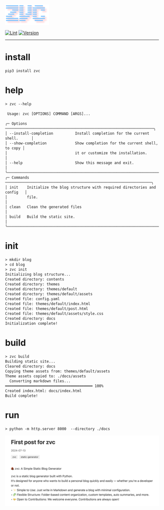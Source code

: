 
![logo](https://github.com/ash84-io/zvc/raw/main/logo.png)


[![Lint](https://github.com/ash84-io/zvc/actions/workflows/lint.yml/badge.svg)](https://github.com/ash84-io/zvc/actions/workflows/lint.yml)
[![Version](https://img.shields.io/badge/version-0.1.6-blue.svg)](https://github.com/ash84/zvc)

---

# install 

```shell 
pip3 install zvc
```

# help 
```shell 
> zvc --help 

 Usage: zvc [OPTIONS] COMMAND [ARGS]...

╭─ Options ────────────────────────────────────────────────────────────────────╮
│ --install-completion          Install completion for the current shell.      │
│ --show-completion             Show completion for the current shell, to copy │
│                               it or customize the installation.              │
│ --help                        Show this message and exit.                    │
╰──────────────────────────────────────────────────────────────────────────────╯
╭─ Commands ───────────────────────────────────────────────────────────────────╮
│ init    Initialize the blog structure with required directories and config   │
│         file.                                                                │
│ clean   Clean the generated files                                            │
│ build   Build the static site.                                               │
╰──────────────────────────────────────────────────────────────────────────────╯
```

# init 

```shell 
> mkdir blog 
> cd blog 
> zvc init 
Initializing blog structure...
Created directory: contents
Created directory: themes
Created directory: themes/default
Created directory: themes/default/assets
Created file: config.yaml
Created file: themes/default/index.html
Created file: themes/default/post.html
Created file: themes/default/assets/style.css
Created directory: docs
Initialization complete!
```


# build 

```shell 
> zvc build 
Building static site...
Cleared directory: docs
Copying theme assets from: themes/default/assets
Theme assets copied to: ./docs/assets
  Converting markdown files... ━━━━━━━━━━━━━━━━━━━━━━━━━━━━━━━━━━━━━━━━ 100%
Created index.html: docs/index.html
Build complete!
```

# run 

```shell 
> python -m http.server 8000  --directory ./docs 
```

![example](https://github.com/ash84-io/zvc/raw/main/example.png)